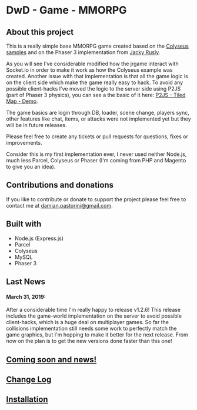# DwD - Game - MMORPG

## About this project
This is a really simple base MMORPG game created based on the [Colyseus samples](https://github.com/gamestdio/colyseus-examples "Colyseus Examples") and on the Phaser 3 implementation from [Jacky Rusly](https://github.com/jackyrusly/jrgame "Jacky Rusly").

As you will see I've considerable modified how the jrgame interact with Socket.io in order to make it work as how the Colyseus example was created.
Another issue with that implementation is that all the game logic is on the client side which make the game really easy to hack.
To avoid any possible client-hacks I've moved the logic to the server side using P2JS (part of Phaser 3 physics), you can see a the basic of it here: [P2JS - Tiled Map - Demo](https://github.com/damian-pastorini/p2js-tiledmap-demo "P2JS - Tiled Map - Demo").

The game basics are login through DB, loader, scene change, players sync, other features like chat, items, or attacks were not implemented yet but they will be in future releases.

Please feel free to create any tickets or pull requests for questions, fixes or improvements.

Consider this is my first implementation ever, I never used neither Node.js, much less Parcel, Colyseus or Phaser (I'm coming from PHP and Magento to give you an idea). 

## Contributions and donations
If you like to contribute or donate to support the project please feel free to contact me at damian.pastorini@gmail.com.

## Built with
+ Node.js (Express.js)
+ Parcel
+ Colyseus
+ MySQL
+ Phaser 3

## Last News
#### March 31, 2019:
After a considerable time I'm really happy to release v1.2.6!
This release includes the game-world implementation on the server to avoid possible client-hacks, which is a huge deal on multiplayer games. So far the collisions implementation still needs some work to perfectly match the game graphics, but I'm hopping to make it better for the next release.
From now on the plan is to get the new versions done faster than this one!

## [Coming soon and news!](https://github.com/damian-pastorini/dwdgame/wiki/Coming-soon-&-News-archive "Coming soon & News archive")

## [Change Log](https://github.com/damian-pastorini/dwdgame/wiki/Change-Log "Change Log")

## [Installation](https://github.com/damian-pastorini/dwdgame/wiki/Installation "Installation")
